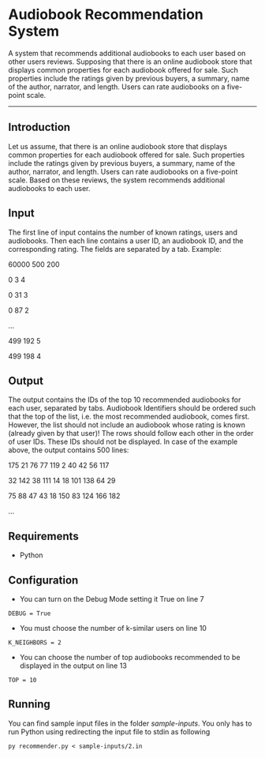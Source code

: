 # Audiobook Recommendation System
A system that recommends additional audiobooks to each user based on other users reviews.  Supposing that there is an online audiobook store that displays common properties for each audiobook offered for sale. Such properties include the ratings given by previous buyers, a summary, name of the author, narrator, and length. Users can rate audiobooks on a five-point scale.


---


## Introduction

Let us assume, that there is an online audiobook store that displays common properties for each audiobook offered for sale. Such properties include the ratings given by previous buyers, a summary, name of the author, narrator, and length. Users can rate audiobooks on a five-point scale. Based on these reviews, the system recommends additional audiobooks to each user.


## Input

The first line of input contains the number of known ratings, users and audiobooks. Then each line contains a user ID, an audiobook ID, and the corresponding rating. The fields are separated by a tab. Example:

60000 500 200

0 3 4

0 31 3

0 87 2

...

499 192 5

499 198 4


## Output

The output contains the IDs of the top 10 recommended audiobooks for each user,
separated by tabs.
Audiobook Identifiers should be ordered such that the top of the list, i.e. the most
recommended audiobook, comes first. However, the list should not include an
audiobook whose rating is known (already given by that user)! The rows should follow
each other in the order of user IDs. These IDs should not be displayed.
In case of the example above, the output contains 500 lines:

175 21 76 77 119 2 40 42 56 117

32 142 38 111 14 18 101 138 64 29

75 88 47 43 18 150 83 124 166 182

...


## Requirements

- Python


## Configuration

- You can turn on the Debug Mode setting it True on line 7

`DEBUG = True` 

- You must choose the number of k-similar users on line 10

`K_NEIGHBORS = 2`

- You can choose the number of top audiobooks recommended to be displayed in the output on line 13

`TOP = 10`


## Running

You can find sample input files in the folder *sample-inputs*.
You only has to run Python using redirecting the input file to stdin as following

  `py recommender.py < sample-inputs/2.in`
